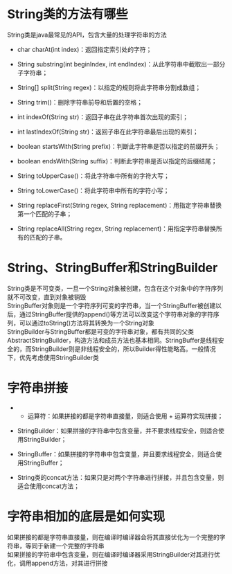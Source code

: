 # String类的方法有哪些
String类是java最常见的API，包含大量的处理字符串的方法  
+ char charAt(int index)：返回指定索引处的字符；

+ String substring(int beginIndex, int endIndex)：从此字符串中截取出一部分子字符串；

+ String[] split(String regex)：以指定的规则将此字符串分割成数组；

+ String trim()：删除字符串前导和后置的空格；

+ int indexOf(String str)：返回子串在此字符串首次出现的索引；

+ int lastIndexOf(String str)：返回子串在此字符串最后出现的索引；

+ boolean startsWith(String prefix)：判断此字符串是否以指定的前缀开头；

+ boolean endsWith(String suffix)：判断此字符串是否以指定的后缀结尾；

+ String toUpperCase()：将此字符串中所有的字符大写；

+ String toLowerCase()：将此字符串中所有的字符小写；

+ String replaceFirst(String regex, String replacement)：用指定字符串替换第一个匹配的子串；

+ String replaceAll(String regex, String replacement)：用指定字符串替换所有的匹配的子串。


# String、StringBuffer和StringBuilder
String类是不可变类，一旦一个String对象被创建，包含在这个对象中的字符序列就不可改变，直到对象被销毁  
StringBuffer对象则是一个字符序列可变的字符串，当一个StringBuffer被创建以后，通过StringBuffer提供的append()等方法可以改变这个字符串对象的字符序列，可以通过toString()方法将其转换为一个String对象  
StringBuilder与StringBuffer都是可变的字符串对象，都有共同的父类AbstractStringBuilder，构造方法和成员方法也基本相同。StringBuffer是线程安全的，而StringBuilder则是非线程安全的，所以Builder得性能略高。一般情况下，优先考虑使用StringBuilder类  

# 字符串拼接
+ + 运算符：如果拼接的都是字符串直接量，则适合使用 + 运算符实现拼接；

+ StringBuilder：如果拼接的字符串中包含变量，并不要求线程安全，则适合使用StringBuilder；

+ StringBuffer：如果拼接的字符串中包含变量，并且要求线程安全，则适合使用StringBuffer；

+ String类的concat方法：如果只是对两个字符串进行拼接，并且包含变量，则适合使用concat方法；

# 字符串相加的底层是如何实现
如果拼接的都是字符串直接量，则在编译时编译器会将其直接优化为一个完整的字符串，等同于新建一个完整的字符串  
如果拼接的字符串中包含变量，则在编译时编译器采用StringBuilder对其进行优化，调用append方法，对其进行拼接
